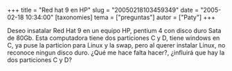 +++
title = "Red hat 9 en HP"
slug = "20050218103459349"
date = "2005-02-18 10:34:00"
[taxonomies]
tema = ["preguntas"]
autor = ["Paty"]
+++

Deseo insatalar Red Hat 9 en un equipo HP, pentium 4 con disco duro Sata
de 80Gb. Esta computadora tiene dos particiones C y D, tiene windows en
C, ya puse la particion para Linux y la swap, pero al querer instalar
Linux, no reconoce ningun disco duro. ¿Qué me hace falta hacer?,
¿influirá que hay la dos particiones C y D?


